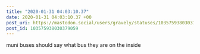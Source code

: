 ```yaml
---
title: "2020-01-31 04:03:10.37"
date: 2020-01-31 04:03:10.37 +00
post_uri: https://mastodon.social/users/gravely/statuses/103575938030379059
post_id: 103575938030379059
---
```

muni buses should say what bus they are on the inside


